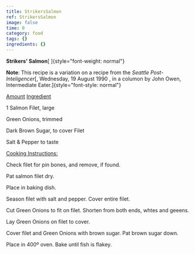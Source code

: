 ```yaml
---
title: StrikersSalmon
ref: StrikersSalmon
image: false
time: 0
category: food
tags: {}
ingredients: {}
---
```

**Strikers' Salmon**[ ]{style="font-weight: normal"}


**Note**: This recipe is a variation on a recipe from the *Seattle
Post-Inteligencer*[, Wednesday, 19 August 1990 , in a columon by John
Owen, Intermediate Eater.]{style="font-style: normal"}


[Amount]() [Ingredient]()


1 Salmon Filet, large

Green Onions, trimmed

Dark Brown Sugar, to cover Filet

Salt & Pepper to taste


[Cooking Instructions:]()


Check filet for pin bones, and remove, if found.


Pat salmon filet dry.


Place in baking dish.


Season filet with salt and pepper. Cover entire filet.


Cut Green Onions to fit on filet. Shorten from both ends, whtes and
geeens.


Lay Green Onions on filet to cover.


Cover filet and Green Onions with brown sugar. Pat brown sugar down.


Place in 400º oven. Bake until fish is flakey.


